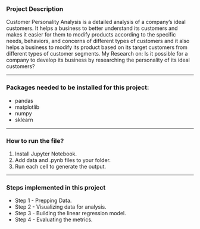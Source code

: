 ### Project Description
  Customer Personality Analysis is a detailed analysis of a company’s ideal customers. It helps a business to better understand its customers and makes it easier for them to modify products according to the specific needs, behaviors, and concerns of different types of customers and it also helps a business to modify its product based on its target customers from different types of customer segments. My Research on: Is it possible for a company to develop its business by researching the personality of its ideal customers?
  
---

### Packages needed to be installed for this project:
- pandas
- matplotlib
- numpy
- sklearn

---

### How to run the file?
1. Install Jupyter Notebook.
2. Add data and .pynb files to your folder.
3. Run each cell to generate the output.

---

### Steps implemented in this project
- Step 1 - Prepping Data.
- Step 2 - Visualizing data for analysis.
- Step 3 - Building the linear regression model.
- Step 4 - Evaluating the metrics.

